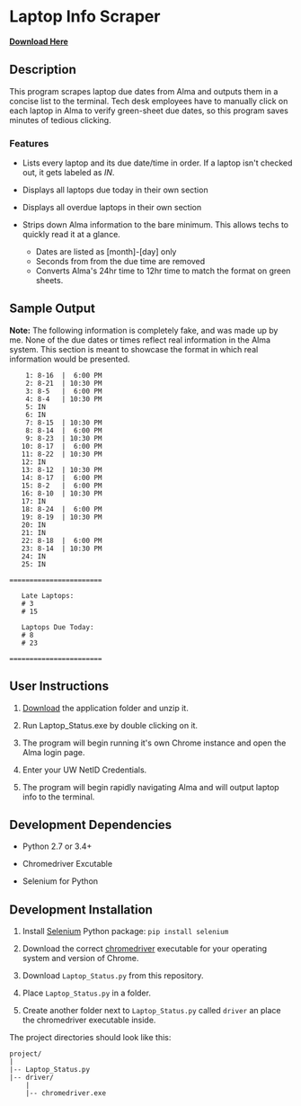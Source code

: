 # Laptop Info Scraper

[**Download Here**](https://github.com/VictorSuciu/README-Assets/tree/master/Laptop_Status)

## Description

This program scrapes laptop due dates from Alma and outputs them in a concise list to the terminal. Tech desk employees have to manually click on each laptop in Alma to verify green-sheet due dates, so this program saves minutes of tedious clicking.

### Features

* Lists every laptop and its due date/time in order. If a laptop isn't checked out, it gets labeled as *IN*.

* Displays all laptops due today in their own section

* Displays all overdue laptops in their own section 

* Strips down Alma information to the bare minimum. This allows techs to quickly read it at a glance.
    * Dates are listed as [month]-[day] only
    * Seconds from from the due time are removed
    * Converts Alma's 24hr time to 12hr time to match the format on green sheets.

## Sample Output

**Note:** The following information is completely fake, and was made up by me. None of the due dates or times reflect real information in the Alma system. This section is meant to showcase the format in which real information would be presented.

```
    1: 8-16  |  6:00 PM
    2: 8-21  | 10:30 PM
    3: 8-5   |  6:00 PM
    4: 8-4   | 10:30 PM
    5: IN
    6: IN
    7: 8-15  | 10:30 PM
    8: 8-14  |  6:00 PM
    9: 8-23  | 10:30 PM
   10: 8-17  |  6:00 PM
   11: 8-22  | 10:30 PM
   12: IN
   13: 8-12  | 10:30 PM
   14: 8-17  |  6:00 PM
   15: 8-2   |  6:00 PM
   16: 8-10  | 10:30 PM
   17: IN
   18: 8-24  |  6:00 PM
   19: 8-19  | 10:30 PM
   20: IN
   21: IN
   22: 8-18  |  6:00 PM
   23: 8-14  | 10:30 PM
   24: IN
   25: IN

=======================

   Late Laptops:
   # 3
   # 15

   Laptops Due Today:
   # 8
   # 23

=======================
```

## User Instructions

1. [Download](https://github.com/VictorSuciu/README-Assets/tree/master/Laptop_Status) the application folder and unzip it.

2. Run Laptop_Status.exe by double clicking on it.

3. The program will begin running it's own Chrome instance and open the Alma login page.

4. Enter your UW NetID Credentials.

5. The program will begin rapidly navigating Alma and will output laptop info to the terminal.

## Development Dependencies

* Python 2.7 or 3.4+

* Chromedriver Excutable

* Selenium for Python

## Development Installation

1. Install [Selenium](https://pypi.org/project/selenium/) Python package: `pip install selenium`

2. Download the correct [chromedriver](https://chromedriver.chromium.org/downloads) executable for your operating system and version of Chrome.

3. Download `Laptop_Status.py` from this repository.

4. Place `Laptop_Status.py` in a folder.

5. Create another folder next to `Laptop_Status.py` called `driver` an place the chromedriver executable inside.

The project directories should look like this:

```
project/
|
|-- Laptop_Status.py
|-- driver/
    |
    |-- chromedriver.exe
```
